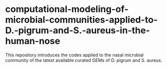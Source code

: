# computational-modeling-of-microbial-communities-applied-to-D.-pigrum-and-S.-aureus-in-the-human-nose
This repository introduces the codes applied to the nasal microbial community of the latest available curated GEMs of D. pigrum and S. aureus. 
